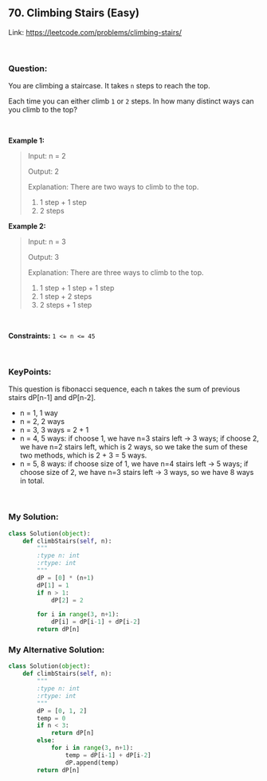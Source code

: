 ## 70. Climbing Stairs (Easy)

Link: https://leetcode.com/problems/climbing-stairs/

<br>

### Question:
You are climbing a staircase. It takes `n` steps to reach the top.

Each time you can either climb `1` or `2` steps. In how many distinct ways can you climb to the top?

<br>

**Example 1:**
> Input: n = 2
> 
> Output: 2
>
> Explanation: There are two ways to climb to the top.
> 1. 1 step + 1 step
> 2. 2 steps

**Example 2:**
> Input: n = 3
> 
> Output: 3
> 
>Explanation: There are three ways to climb to the top.
> 1. 1 step + 1 step + 1 step
> 2. 1 step + 2 steps
> 3. 2 steps + 1 step

<br>

**Constraints:**
`1 <= n <= 45`

<br>

### KeyPoints: 
This question is fibonacci sequence, each n takes the sum of previous stairs dP[n-1] and dP[n-2].  
- n = 1, 1 way  
- n = 2, 2 ways
- n = 3, 3 ways = 2 + 1
- n = 4, 5 ways: if choose 1, we have n=3 stairs left -> 3 ways; if choose 2, we have n=2 stairs left, which is 2 ways, so we take the sum of these two methods, which is 2 + 3 = 5 ways.
- n = 5, 8 ways: if choose size of 1, we have n=4 stairs left -> 5 ways; if choose size of 2, we have n=3 stairs left -> 3 ways, so we have 8 ways in total.

<br>

### My Solution:
```python
class Solution(object):
    def climbStairs(self, n):
        """
        :type n: int
        :rtype: int
        """
        dP = [0] * (n+1)
        dP[1] = 1
        if n > 1:
            dP[2] = 2

        for i in range(3, n+1):
            dP[i] = dP[i-1] + dP[i-2]
        return dP[n]
```

### My Alternative Solution:
```python
class Solution(object):
    def climbStairs(self, n):
        """
        :type n: int
        :rtype: int
        """
        dP = [0, 1, 2]
        temp = 0
        if n < 3:
            return dP[n]
        else:
            for i in range(3, n+1):
                temp = dP[i-1] + dP[i-2]
                dP.append(temp)
        return dP[n]
```
